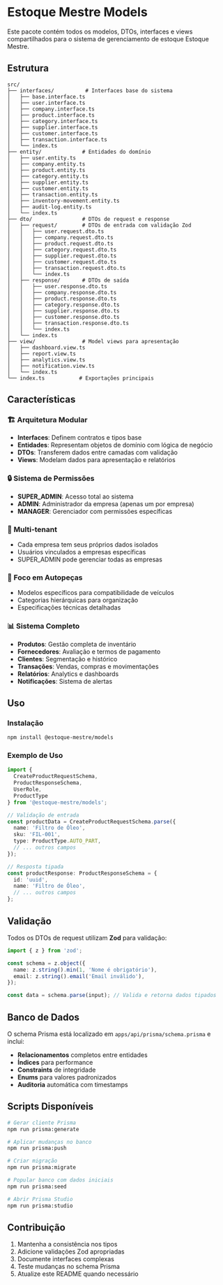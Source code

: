 # Estoque Mestre Models

Este pacote contém todos os modelos, DTOs, interfaces e views compartilhados para o sistema de gerenciamento de estoque Estoque Mestre.

## Estrutura

```
src/
├── interfaces/          # Interfaces base do sistema
│   ├── base.interface.ts
│   ├── user.interface.ts
│   ├── company.interface.ts
│   ├── product.interface.ts
│   ├── category.interface.ts
│   ├── supplier.interface.ts
│   ├── customer.interface.ts
│   ├── transaction.interface.ts
│   └── index.ts
├── entity/             # Entidades do domínio
│   ├── user.entity.ts
│   ├── company.entity.ts
│   ├── product.entity.ts
│   ├── category.entity.ts
│   ├── supplier.entity.ts
│   ├── customer.entity.ts
│   ├── transaction.entity.ts
│   ├── inventory-movement.entity.ts
│   ├── audit-log.entity.ts
│   └── index.ts
├── dto/                # DTOs de request e response
│   ├── request/        # DTOs de entrada com validação Zod
│   │   ├── user.request.dto.ts
│   │   ├── company.request.dto.ts
│   │   ├── product.request.dto.ts
│   │   ├── category.request.dto.ts
│   │   ├── supplier.request.dto.ts
│   │   ├── customer.request.dto.ts
│   │   ├── transaction.request.dto.ts
│   │   └── index.ts
│   ├── response/       # DTOs de saída
│   │   ├── user.response.dto.ts
│   │   ├── company.response.dto.ts
│   │   ├── product.response.dto.ts
│   │   ├── category.response.dto.ts
│   │   ├── supplier.response.dto.ts
│   │   ├── customer.response.dto.ts
│   │   ├── transaction.response.dto.ts
│   │   └── index.ts
│   └── index.ts
├── view/               # Model views para apresentação
│   ├── dashboard.view.ts
│   ├── report.view.ts
│   ├── analytics.view.ts
│   ├── notification.view.ts
│   └── index.ts
└── index.ts           # Exportações principais
```

## Características

### 🏗️ Arquitetura Modular
- **Interfaces**: Definem contratos e tipos base
- **Entidades**: Representam objetos de domínio com lógica de negócio
- **DTOs**: Transferem dados entre camadas com validação
- **Views**: Modelam dados para apresentação e relatórios

### 🔒 Sistema de Permissões
- **SUPER_ADMIN**: Acesso total ao sistema
- **ADMIN**: Administrador da empresa (apenas um por empresa)
- **MANAGER**: Gerenciador com permissões específicas

### 🏢 Multi-tenant
- Cada empresa tem seus próprios dados isolados
- Usuários vinculados a empresas específicas
- SUPER_ADMIN pode gerenciar todas as empresas

### 🚗 Foco em Autopeças
- Modelos específicos para compatibilidade de veículos
- Categorias hierárquicas para organização
- Especificações técnicas detalhadas

### 📊 Sistema Completo
- **Produtos**: Gestão completa de inventário
- **Fornecedores**: Avaliação e termos de pagamento
- **Clientes**: Segmentação e histórico
- **Transações**: Vendas, compras e movimentações
- **Relatórios**: Analytics e dashboards
- **Notificações**: Sistema de alertas

## Uso

### Instalação
```bash
npm install @estoque-mestre/models
```

### Exemplo de Uso
```typescript
import { 
  CreateProductRequestSchema, 
  ProductResponseSchema,
  UserRole,
  ProductType 
} from '@estoque-mestre/models';

// Validação de entrada
const productData = CreateProductRequestSchema.parse({
  name: 'Filtro de Óleo',
  sku: 'FIL-001',
  type: ProductType.AUTO_PART,
  // ... outros campos
});

// Resposta tipada
const productResponse: ProductResponseSchema = {
  id: 'uuid',
  name: 'Filtro de Óleo',
  // ... outros campos
};
```

## Validação

Todos os DTOs de request utilizam **Zod** para validação:

```typescript
import { z } from 'zod';

const schema = z.object({
  name: z.string().min(1, 'Nome é obrigatório'),
  email: z.string().email('Email inválido'),
});

const data = schema.parse(input); // Valida e retorna dados tipados
```

## Banco de Dados

O schema Prisma está localizado em `apps/api/prisma/schema.prisma` e inclui:

- **Relacionamentos** completos entre entidades
- **Índices** para performance
- **Constraints** de integridade
- **Enums** para valores padronizados
- **Auditoria** automática com timestamps

## Scripts Disponíveis

```bash
# Gerar cliente Prisma
npm run prisma:generate

# Aplicar mudanças no banco
npm run prisma:push

# Criar migração
npm run prisma:migrate

# Popular banco com dados iniciais
npm run prisma:seed

# Abrir Prisma Studio
npm run prisma:studio
```

## Contribuição

1. Mantenha a consistência nos tipos
2. Adicione validações Zod apropriadas
3. Documente interfaces complexas
4. Teste mudanças no schema Prisma
5. Atualize este README quando necessário
